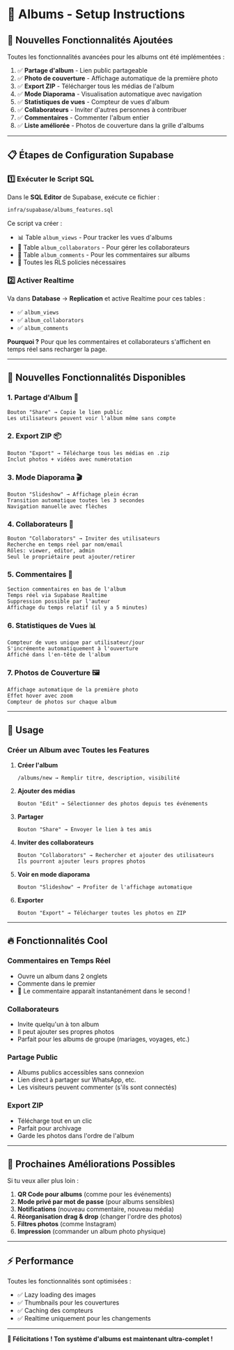 # 📸 Albums - Setup Instructions

## 🎯 Nouvelles Fonctionnalités Ajoutées

Toutes les fonctionnalités avancées pour les albums ont été implémentées :

1. ✅ **Partage d'album** - Lien public partageable
2. ✅ **Photo de couverture** - Affichage automatique de la première photo
3. ✅ **Export ZIP** - Télécharger tous les médias de l'album
4. ✅ **Mode Diaporama** - Visualisation automatique avec navigation
5. ✅ **Statistiques de vues** - Compteur de vues d'album
6. ✅ **Collaborateurs** - Inviter d'autres personnes à contribuer
7. ✅ **Commentaires** - Commenter l'album entier
8. ✅ **Liste améliorée** - Photos de couverture dans la grille d'albums

---

## 📋 Étapes de Configuration Supabase

### 1️⃣ Exécuter le Script SQL

Dans le **SQL Editor** de Supabase, exécute ce fichier :

```bash
infra/supabase/albums_features.sql
```

Ce script va créer :
- 📊 Table `album_views` - Pour tracker les vues d'albums
- 👥 Table `album_collaborators` - Pour gérer les collaborateurs
- 💬 Table `album_comments` - Pour les commentaires sur albums
- 🔐 Toutes les RLS policies nécessaires

### 2️⃣ Activer Realtime

Va dans **Database** → **Replication** et active Realtime pour ces tables :

- ✅ `album_views`
- ✅ `album_collaborators`
- ✅ `album_comments`

**Pourquoi ?** Pour que les commentaires et collaborateurs s'affichent en temps réel sans recharger la page.

---

## 🎨 Nouvelles Fonctionnalités Disponibles

### 1. Partage d'Album 🔗
```
Bouton "Share" → Copie le lien public
Les utilisateurs peuvent voir l'album même sans compte
```

### 2. Export ZIP 📦
```
Bouton "Export" → Télécharge tous les médias en .zip
Inclut photos + vidéos avec numérotation
```

### 3. Mode Diaporama 🎬
```
Bouton "Slideshow" → Affichage plein écran
Transition automatique toutes les 3 secondes
Navigation manuelle avec flèches
```

### 4. Collaborateurs 👥
```
Bouton "Collaborators" → Inviter des utilisateurs
Recherche en temps réel par nom/email
Rôles: viewer, editor, admin
Seul le propriétaire peut ajouter/retirer
```

### 5. Commentaires 💬
```
Section commentaires en bas de l'album
Temps réel via Supabase Realtime
Suppression possible par l'auteur
Affichage du temps relatif (il y a 5 minutes)
```

### 6. Statistiques de Vues 📊
```
Compteur de vues unique par utilisateur/jour
S'incrémente automatiquement à l'ouverture
Affiché dans l'en-tête de l'album
```

### 7. Photos de Couverture 🖼️
```
Affichage automatique de la première photo
Effet hover avec zoom
Compteur de photos sur chaque album
```

---

## 🎯 Usage

### Créer un Album avec Toutes les Features

1. **Créer l'album**
   ```
   /albums/new → Remplir titre, description, visibilité
   ```

2. **Ajouter des médias**
   ```
   Bouton "Edit" → Sélectionner des photos depuis tes événements
   ```

3. **Partager**
   ```
   Bouton "Share" → Envoyer le lien à tes amis
   ```

4. **Inviter des collaborateurs**
   ```
   Bouton "Collaborators" → Rechercher et ajouter des utilisateurs
   Ils pourront ajouter leurs propres photos
   ```

5. **Voir en mode diaporama**
   ```
   Bouton "Slideshow" → Profiter de l'affichage automatique
   ```

6. **Exporter**
   ```
   Bouton "Export" → Télécharger toutes les photos en ZIP
   ```

---

## 🔥 Fonctionnalités Cool

### Commentaires en Temps Réel
- Ouvre un album dans 2 onglets
- Commente dans le premier
- 🎉 Le commentaire apparaît instantanément dans le second !

### Collaborateurs
- Invite quelqu'un à ton album
- Il peut ajouter ses propres photos
- Parfait pour les albums de groupe (mariages, voyages, etc.)

### Partage Public
- Albums publics accessibles sans connexion
- Lien direct à partager sur WhatsApp, etc.
- Les visiteurs peuvent commenter (s'ils sont connectés)

### Export ZIP
- Télécharge tout en un clic
- Parfait pour archivage
- Garde les photos dans l'ordre de l'album

---

## 🚀 Prochaines Améliorations Possibles

Si tu veux aller plus loin :

1. **QR Code pour albums** (comme pour les événements)
2. **Mode privé par mot de passe** (pour albums sensibles)
3. **Notifications** (nouveau commentaire, nouveau média)
4. **Réorganisation drag & drop** (changer l'ordre des photos)
5. **Filtres photos** (comme Instagram)
6. **Impression** (commander un album photo physique)

---

## ⚡ Performance

Toutes les fonctionnalités sont optimisées :
- ✅ Lazy loading des images
- ✅ Thumbnails pour les couvertures
- ✅ Caching des compteurs
- ✅ Realtime uniquement pour les changements

---

**🎉 Félicitations ! Ton système d'albums est maintenant ultra-complet !**

